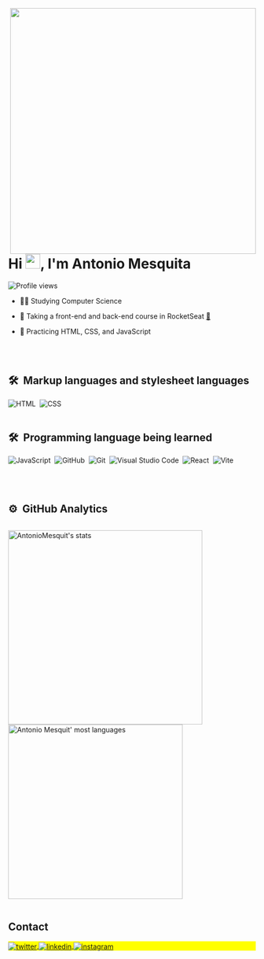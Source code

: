 <img align="right" height="500em" src="https://raw.githubusercontent.com/gist/AntonioMesquit/97d485f4d5824086ba7633498fe6a143/raw/5407ddfb09aa88323284ae85e61c7614ce8a25f5/githubcard.svg"/>
<h1 align="left">Hi <img src="https://raw.githubusercontent.com/kaueMarques/kaueMarques/master/hi.gif" height="30px">, I'm Antonio Mesquita</h1>
<p align="left"> <img src="https://komarev.com/ghpvc/?username=AntonioMesquit&color=red" alt="Profile views" /> </p>

- 👨‍💻 Studying Computer Science

- 🔭 Taking a front-end and back-end course in RocketSeat [🚀](https://www.rocketseat.com.br/)

- 💬 Practicing HTML, CSS, and JavaScript


<br><br>
## 🛠 &nbsp;Markup languages and stylesheet languages
![HTML](https://img.shields.io/badge/-HTML-05122A?style=flat&logo=HTML5)&nbsp;
![CSS](https://img.shields.io/badge/-CSS-05122A?style=flat&logo=CSS3&logoColor=1572B6)&nbsp;
<br><br>
## 🛠 &nbsp;Programming language being learned

![JavaScript](https://img.shields.io/badge/-JavaScript-05122A?style=flat&logo=javascript)&nbsp;
![GitHub](https://img.shields.io/badge/-GitHub-05122A?style=flat&logo=github)&nbsp;
![Git](https://img.shields.io/badge/-Git-05122A?style=flat&logo=Git)&nbsp;
![Visual Studio Code](https://img.shields.io/badge/-Visual%20Studio%20Code-05122A?style=flat&logo=visual-studio-code&logoColor=007ACC)&nbsp;
![React](https://img.shields.io/badge/-React-05122A?style=flat&logo=React)&nbsp;
![Vite](https://img.shields.io/badge/-Vite-05122A?style=flat&logo=Vite)&nbsp;





<br><br>

## ⚙️ &nbsp;GitHub Analytics
<div style="display: flex;" sty>
<p align="left">
<img width="395em" src="https://github-readme-stats.vercel.app/api?username=AntonioMesquit&show_icons=true&theme=vision-friendly-dark" alt="AntonioMesquit's stats"/>
<img width="355em" src="https://github-readme-stats.vercel.app/api/top-langs/?username=AntonioMesquit&layout=compact&theme=vision-friendly-dark" alt="Antonio Mesquit' most languages"/>
</p>
</div>

## Contact

<p align="left" style="background:yellow">
<a href="https://twitter.com/antt_hi" target="_blank">
  <img align="center" src="https://img.shields.io/badge/-Antonio Mesquita-05122A?style=flat&logo=twitter" alt="twitter"/>  
</a>
<a href="https://www.linkedin.com/in/antonio-mesquita-467752287/" target="_blank">
  <img align="center" src="https://img.shields.io/badge/-Antonio Mesquita-05122A?style=flat&logo=linkedin" alt="linkedin"/>
</a>
<a href="https://www.instagram.com/tonhao.j/" target="_blank" >
 <img align="center" src="https://img.shields.io/badge/-Antonio Mesquita-05122A?style=flat&logo=instagram" alt="instagram"/>
</a>
</p>

